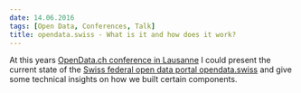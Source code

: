```yaml
---
date: 14.06.2016
tags: [Open Data, Conferences, Talk]
title: opendata.swiss - What is it and how does it work?
---
```


At this years [OpenData.ch conference in Lausanne](https://opendata.ch/projects/conference-2016/) I could present the current state of the [Swiss federal open data portal opendata.swiss](https://opendata.swiss/) and give some technical insights on how we built certain components.

<script async class="speakerdeck-embed" data-id="bb1cf2d978484a6ba19d7a7d829ca830" data-ratio="1.33333333333333" src="//speakerdeck.com/assets/embed.js"></script>

